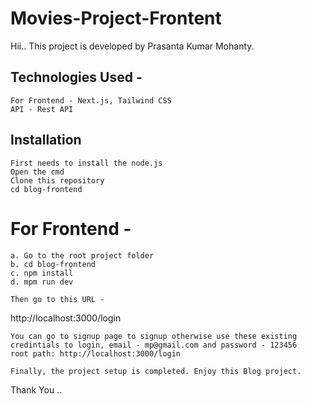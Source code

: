 # Movies-Project-Frontent

Hii.. This project is developed by Prasanta Kumar Mohanty.

## Technologies Used -
```
For Frontend - Next.js, Tailwind CSS
API - Rest API
```

## Installation
```
First needs to install the node.js
Open the cmd
Clone this repository
cd blog-frontend

```

# For Frontend -
```
a. Go to the root project folder
b. cd blog-frontend
c. npm install
d. mpm run dev

Then go to this URL - 
```
http://localhost:3000/login
```
You can go to signup page to signup otherwise use these existing credintials to login, email - mp@gmail.com and password - 123456
root path: http://localhost:3000/login
```

```
Finally, the project setup is completed. Enjoy this Blog project.
```
Thank You ..